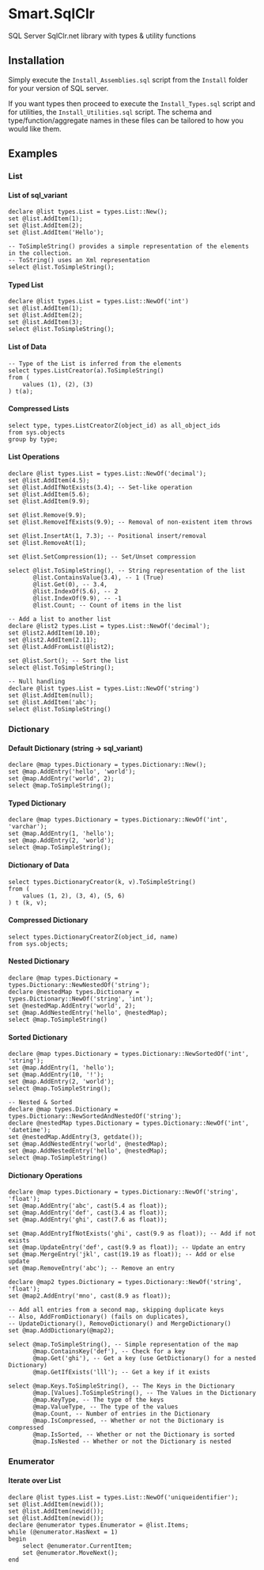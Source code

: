 # Smart.SqlClr
SQL Server SqlClr.net library with types &amp; utility functions

## Installation

Simply execute the ```Install_Assemblies.sql``` script from the ```Install``` folder for your version of SQL server. 

If you want types then proceed to execute the ```Install_Types.sql``` script and for utilities, the ```Install_Utilities.sql``` script. The schema and type/function/aggregate names in these files can be tailored to how you would like them.

## Examples

### List

#### List of sql_variant
```
declare @list types.List = types.List::New();
set @list.AddItem(1);
set @list.AddItem(2);
set @list.AddItem('Hello');

-- ToSimpleString() provides a simple representation of the elements in the collection.
-- ToString() uses an Xml representation
select @list.ToSimpleString();
```

#### Typed List
```
declare @list types.List = types.List::NewOf('int')
set @list.AddItem(1);
set @list.AddItem(2);
set @list.AddItem(3);
select @list.ToSimpleString();
```

#### List of Data
```
-- Type of the List is inferred from the elements
select types.ListCreator(a).ToSimpleString()
from (
	values (1), (2), (3)
) t(a);
```

#### Compressed Lists
```
select type, types.ListCreatorZ(object_id) as all_object_ids
from sys.objects
group by type;
```

#### List Operations
```
declare @list types.List = types.List::NewOf('decimal');
set @list.AddItem(4.5);
set @list.AddIfNotExists(3.4); -- Set-like operation
set @list.AddItem(5.6);
set @list.AddItem(9.9);

set @list.Remove(9.9); 
set @list.RemoveIfExists(9.9); -- Removal of non-existent item throws

set @list.InsertAt(1, 7.3); -- Positional insert/removal
set @list.RemoveAt(1);

set @list.SetCompression(1); -- Set/Unset compression

select @list.ToSimpleString(), -- String representation of the list
	   @list.ContainsValue(3.4), -- 1 (True)
	   @list.Get(0), -- 3.4,
	   @list.IndexOf(5.6), -- 2
	   @list.IndexOf(9.9), -- -1
	   @list.Count; -- Count of items in the list

-- Add a list to another list
declare @list2 types.List = types.List::NewOf('decimal');
set @list2.AddItem(10.10);
set @list2.AddItem(2.11);
set @list.AddFromList(@list2);

set @list.Sort(); -- Sort the list
select @list.ToSimpleString();

-- Null handling
declare @list types.List = types.List::NewOf('string')
set @list.AddItem(null);
set @list.AddItem('abc');
select @list.ToSimpleString()
```

### Dictionary

#### Default Dictionary (string -> sql_variant)
```
declare @map types.Dictionary = types.Dictionary::New();
set @map.AddEntry('hello', 'world');
set @map.AddEntry('world', 2);
select @map.ToSimpleString();
```

#### Typed Dictionary
```
declare @map types.Dictionary = types.Dictionary::NewOf('int', 'varchar');
set @map.AddEntry(1, 'hello');
set @map.AddEntry(2, 'world');
select @map.ToSimpleString();
```

#### Dictionary of Data
```
select types.DictionaryCreator(k, v).ToSimpleString()
from (
	values (1, 2), (3, 4), (5, 6)
) t (k, v);
```

#### Compressed Dictionary
```
select types.DictionaryCreatorZ(object_id, name)
from sys.objects;
```

#### Nested Dictionary
```
declare @map types.Dictionary = types.Dictionary::NewNestedOf('string');
declare @nestedMap types.Dictionary = types.Dictionary::NewOf('string', 'int');
set @nestedMap.AddEntry('world', 2);
set @map.AddNestedEntry('hello', @nestedMap);
select @map.ToSimpleString()
```

#### Sorted Dictionary
```
declare @map types.Dictionary = types.Dictionary::NewSortedOf('int', 'string');
set @map.AddEntry(1, 'hello');
set @map.AddEntry(10, '!');
set @map.AddEntry(2, 'world');
select @map.ToSimpleString();

-- Nested & Sorted
declare @map types.Dictionary = types.Dictionary::NewSortedAndNestedOf('string');
declare @nestedMap types.Dictionary = types.Dictionary::NewOf('int', 'datetime');
set @nestedMap.AddEntry(3, getdate());
set @map.AddNestedEntry('world', @nestedMap);
set @map.AddNestedEntry('hello', @nestedMap);
select @map.ToSimpleString()
```

#### Dictionary Operations
```
declare @map types.Dictionary = types.Dictionary::NewOf('string', 'float');
set @map.AddEntry('abc', cast(5.4 as float));
set @map.AddEntry('def', cast(3.4 as float));
set @map.AddEntry('ghi', cast(7.6 as float));

set @map.AddEntryIfNotExists('ghi', cast(9.9 as float)); -- Add if not exists
set @map.UpdateEntry('def', cast(9.9 as float)); -- Update an entry
set @map.MergeEntry('jkl', cast(19.19 as float)); -- Add or else update
set @map.RemoveEntry('abc'); -- Remove an entry

declare @map2 types.Dictionary = types.Dictionary::NewOf('string', 'float');
set @map2.AddEntry('mno', cast(8.9 as float));

-- Add all entries from a second map, skipping duplicate keys
-- Also, AddFromDictionary() (fails on duplicates),
-- UpdateDictionary(), RemoveDictionary() and MergeDictionary()
set @map.AddDictionary(@map2);

select @map.ToSimpleString(), -- Simple representation of the map
	   @map.ContainsKey('def'), -- Check for a key
	   @map.Get('ghi'), -- Get a key (use GetDictionary() for a nested Dictionary)
	   @map.GetIfExists('lll'); -- Get a key if it exists

select @map.Keys.ToSimpleString(), -- The Keys in the Dictionary
	   @map.[Values].ToSimpleString(), -- The Values in the Dictionary
	   @map.KeyType, -- The type of the keys
	   @map.ValueType, -- The type of the values
	   @map.Count, -- Number of entries in the Dictionary
	   @map.IsCompressed, -- Whether or not the Dictionary is compressed
	   @map.IsSorted, -- Whether or not the Dictionary is sorted
	   @map.IsNested -- Whether or not the Dictionary is nested
```

### Enumerator

#### Iterate over List
```
declare @list types.List = types.List::NewOf('uniqueidentifier');
set @list.AddItem(newid());
set @list.AddItem(newid());
set @list.AddItem(newid());
declare @enumerator types.Enumerator = @list.Items;
while (@enumerator.HasNext = 1)
begin
	select @enumerator.CurrentItem;
	set @enumerator.MoveNext();
end
```
